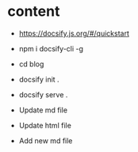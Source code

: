 # content
 
* https://docsify.js.org/#/quickstart

* npm i docsify-cli -g

* cd blog

* docsify init .

* docsify serve .

* Update md file

* Update html file

* Add new md file